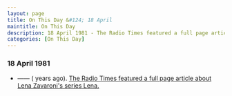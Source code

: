 ```yaml
---
layout: page
title: On This Day &#124; 18 April
maintitle: On This Day
description: 18 April 1981 - The Radio Times featured a full page article about Lena Zavaroni's series Lena.
categories: [On This Day]
---
```


### 18 April 1981
* —— (<span id="age"></span> years ago). [The Radio Times featured a full page article about Lena Zavaroni's series Lena.](/tv%20guides/1981/04/18/radio-times.html)

<!-- Script for calculating number of years ago -->
<script>
var dob = '19810418';
var year = Number(dob.substr(0, 4));
var month = Number(dob.substr(4, 2)) - 1;
var day = Number(dob.substr(6, 2));
var today = new Date();
var age = today.getFullYear() - year;
if (today.getMonth() < month || (today.getMonth() == month && today.getDate() < day)) {
  age--;
}
document.getElementById("age").innerHTML=age;
</script>

